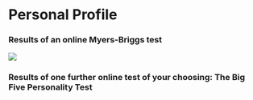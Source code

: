 <h1>Personal Profile</h1>

<h3>Results of an online Myers-Briggs test</h3>
<img src="Myers-Briggs Results Snapshot.PNG>
          
<h3>Results of an online learning style test</h3>     
<img src="Learning Style Snapshot.PNG>

<h3>Results of one further online test of your choosing: The Big Five Personality Test</h3>
<img src="big5.PNG>
